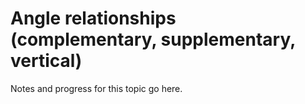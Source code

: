 # Angle relationships (complementary, supplementary, vertical)

Notes and progress for this topic go here.
